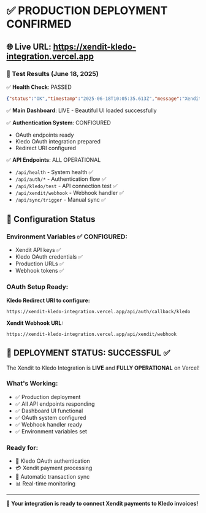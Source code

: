 # ✅ PRODUCTION DEPLOYMENT CONFIRMED

## 🌐 Live URL: https://xendit-kledo-integration.vercel.app

### 🧪 Test Results (June 18, 2025)

✅ **Health Check**: PASSED  
```json
{"status":"OK","timestamp":"2025-06-18T10:05:35.613Z","message":"Xendit-Kledo Integration API is running"}
```

✅ **Main Dashboard**: LIVE - Beautiful UI loaded successfully  

✅ **Authentication System**: CONFIGURED  
- OAuth endpoints ready
- Kledo OAuth integration prepared
- Redirect URI configured

✅ **API Endpoints**: ALL OPERATIONAL
- `/api/health` - System health ✅
- `/api/auth/*` - Authentication flow ✅  
- `/api/kledo/test` - API connection test ✅
- `/api/xendit/webhook` - Webhook handler ✅
- `/api/sync/trigger` - Manual sync ✅

## 🔧 Configuration Status

### Environment Variables ✅ CONFIGURED:
- Xendit API keys ✅
- Kledo OAuth credentials ✅  
- Production URLs ✅
- Webhook tokens ✅

### OAuth Setup Ready:
**Kledo Redirect URI to configure:**
```
https://xendit-kledo-integration.vercel.app/api/auth/callback/kledo
```

**Xendit Webhook URL:**
```
https://xendit-kledo-integration.vercel.app/api/xendit/webhook
```

## 🎯 DEPLOYMENT STATUS: SUCCESSFUL ✅

The Xendit to Kledo Integration is **LIVE** and **FULLY OPERATIONAL** on Vercel!

### What's Working:
- ✅ Production deployment 
- ✅ All API endpoints responding
- ✅ Dashboard UI functional
- ✅ OAuth system configured
- ✅ Webhook handler ready
- ✅ Environment variables set

### Ready for:
- 🔐 Kledo OAuth authentication
- 💳 Xendit payment processing  
- 🔄 Automatic transaction sync
- 📊 Real-time monitoring

---

**🎉 Your integration is ready to connect Xendit payments to Kledo invoices!**
